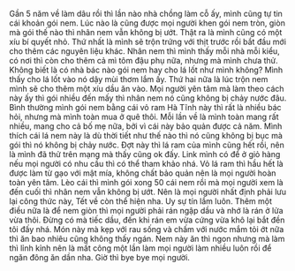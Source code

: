 Gần 5 năm về làm dâu rồi thì lần nào nhà chồng làm cỗ ấy, mình cũng tự tin cái khoản gói nem. Lúc nào là cũng được mọi người khen gói nem tròn, giòn mà gói thế nào thì nhân nem vẫn không bị ướt. Thật ra là mình cũng có một xíu bí quyết nhỏ. Thứ nhất là mình sẽ trộn trứng với thịt trước rồi bắt đầu mới cho thêm các nguyên liệu khác. Nhân nem thì mình thấy mỗi nhà mỗi kiểu, có nơi thì còn cho thêm cả mì tôm đậu phụ nữa, nhưng mà mình chưa thử. Không biết là có nhà bác nào gói nem hay cho lá lốt như mình không? Mình thấy cho lá lốt vào nó dậy mùi thơm lắm ấy. Thứ hai nữa là lúc trộn nem mình sẽ cho thêm một xíu dầu ăn vào. Mọi người yên tâm mà làm theo cách này ấy thì gói nhiều đến mấy thì nhân nem nó cũng không bị chảy nước đâu. Bình thường mình gói nem bằng cái vỏ ram Hà Tĩnh này thì rất là nhiều bác hỏi, nhưng mà mình toàn mua ở quê thôi. Mỗi lần về là mình toàn mang rất nhiều, mang cho cả bố mẹ nữa, bởi vì cái này bảo quản được cả năm. Mình thích cái lá nem này là dù thời tiết như thế nào thì nó cũng không bị bục mà gói thì nó không bị chảy nước. Đợt này thì lá ram của mình cũng hết rồi, nên là mình đã thử trên mạng mà thấy cũng ok đấy. Link mình có để ở giỏ hàng nếu mọi người có nhu cầu thì có thể tham khảo nhá. Vỏ lá ram thì hầu hết là được làm từ gạo với mật mía, không chất bảo quản nên là mọi người hoàn toàn yên tâm. Lèo cái thì mình gói xong 50 cái nem rồi mà mọi người xem là đến cuối thì nhân nem vẫn không bị ướt. Nên là mọi người nhất định phải lưu lại công thức này, Tết về còn thể hiện nha. Uy sự tín lắm luôn. Thêm một điều nữa là để nem giòn thì mọi người phải rán ngập dầu và nhớ là rán ở lửa vừa thôi. Đừng có mà tiếc dầu, đến khi rán em vừa cứng vừa khô lại bắt đền tôi đấy nhá. Món này mà kẹp với rau sống và chấm với nước mắm tỏi ớt nữa thì ăn bao nhiêu cũng không thấy ngán. Nem này ăn thì ngon nhưng mà làm thì lỉnh kỉnh nên là mất công một lần làm mọi người làm nhiều luôn rồi để ngăn đông ăn dần nha. Giờ thì bye bye mọi người.